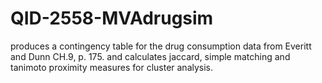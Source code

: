 # QID-2558-MVAdrugsim
produces a contingency table for the drug consumption data from Everitt and Dunn CH.9, p. 175. and calculates jaccard, simple matching and tanimoto proximity measures for cluster analysis.
